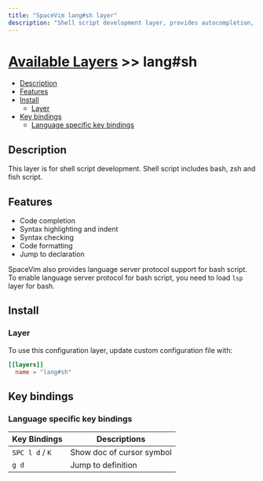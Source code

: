 ```yaml
---
title: "SpaceVim lang#sh layer"
description: "Shell script development layer, provides autocompletion, syntax checking, code format for bash and zsh script."
---
```


# [Available Layers](../../) >> lang#sh

<!-- vim-markdown-toc GFM -->

- [Description](#description)
- [Features](#features)
- [Install](#install)
  - [Layer](#layer)
- [Key bindings](#key-bindings)
  - [Language specific key bindings](#language-specific-key-bindings)

<!-- vim-markdown-toc -->

## Description

This layer is for shell script development. Shell script includes bash, zsh and fish script.

## Features

- Code completion
- Syntax highlighting and indent
- Syntax checking
- Code formatting
- Jump to declaration

SpaceVim also provides language server protocol support for bash script. To enable language server protocol
for bash script, you need to load `lsp` layer for bash.

## Install

### Layer

To use this configuration layer, update custom configuration file with:

```toml
[[layers]]
  name = "lang#sh"
```

## Key bindings

### Language specific key bindings

| Key Bindings    | Descriptions                     |
| --------------- | -------------------------------- |
| `SPC l d` / `K` | Show doc of cursor symbol        |
| `g d`           | Jump to definition               |
